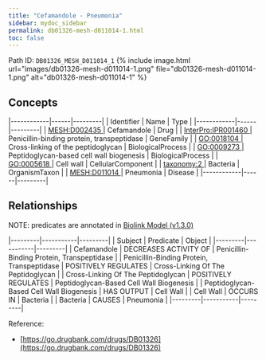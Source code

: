 ```yaml
---
title: "Cefamandole - Pneumonia"
sidebar: mydoc_sidebar
permalink: db01326-mesh-d011014-1.html
toc: false 
---
```



Path ID: `DB01326_MESH_D011014_1`
{% include image.html url="images/db01326-mesh-d011014-1.png" file="db01326-mesh-d011014-1.png" alt="db01326-mesh-d011014-1" %}

## Concepts

|------------|------|---------|
| Identifier | Name | Type    |
|------------|------|---------|
| <a href="https://identifiers.org/MESH:D002435">MESH:D002435 </a> | Cefamandole | Drug |
| <a href="https://identifiers.org/InterPro:IPR001460">InterPro:IPR001460 </a> | Penicillin-binding protein, transpeptidase | GeneFamily |
| <a href="https://identifiers.org/GO:0018104">GO:0018104 </a> | Cross-linking of the peptidoglycan | BiologicalProcess |
| <a href="https://identifiers.org/GO:0009273">GO:0009273 </a> | Peptidoglycan-based cell wall biogenesis | BiologicalProcess |
| <a href="https://identifiers.org/GO:0005618">GO:0005618 </a> | Cell wall | CellularComponent |
| <a href="https://identifiers.org/taxonomy:2">taxonomy:2 </a> | Bacteria | OrganismTaxon |
| <a href="https://identifiers.org/MESH:D011014">MESH:D011014 </a> | Pneumonia | Disease |
|------------|------|---------|

## Relationships


NOTE: predicates are annotated in <a href="https://github.com/biolink/biolink-model/releases/tag/v1.3.0">Biolink Model (v1.3.0)</a>

|---------|-----------|---------|
| Subject | Predicate | Object  |
|---------|-----------|---------|
| Cefamandole | DECREASES ACTIVITY OF | Penicillin-Binding Protein, Transpeptidase |
| Penicillin-Binding Protein, Transpeptidase | POSITIVELY REGULATES | Cross-Linking Of The Peptidoglycan |
| Cross-Linking Of The Peptidoglycan | POSITIVELY REGULATES | Peptidoglycan-Based Cell Wall Biogenesis |
| Peptidoglycan-Based Cell Wall Biogenesis | HAS OUTPUT | Cell Wall |
| Cell Wall | OCCURS IN | Bacteria |
| Bacteria | CAUSES | Pneumonia |
|---------|-----------|---------|

Reference: 
  - [https://go.drugbank.com/drugs/DB01326](https://go.drugbank.com/drugs/DB01326)
